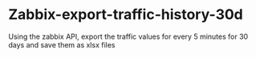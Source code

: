 # Zabbix-export-traffic-history-30d
Using the zabbix API, export the traffic values for every 5 minutes for 30 days and save them as xlsx files
